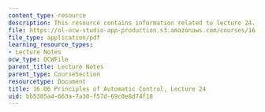 ```yaml
---
content_type: resource
description: This resource contains information related to lecture 24.
file: https://ol-ocw-studio-app-production.s3.amazonaws.com/courses/16-06-principles-of-automatic-control-fall-2012/bb5385a4663a7a30f57d69c0e8d74f18_MIT16_06F12_Lecture_24.pdf
file_type: application/pdf
learning_resource_types:
- Lecture Notes
ocw_type: OCWFile
parent_title: Lecture Notes
parent_type: CourseSection
resourcetype: Document
title: 16.06 Principles of Automatic Control, Lecture 24
uid: bb5385a4-663a-7a30-f57d-69c0e8d74f18
---
```

